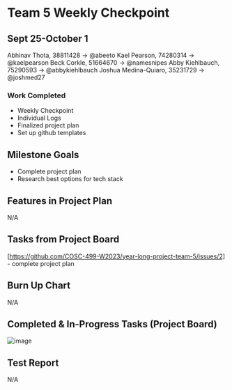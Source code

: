 # Team 5 Weekly Checkpoint
## Sept 25-October 1
Abhinav Thota, 38811428 -> @abeeto
Kael Pearson, 74280314 -> @kaelpearson
Beck Corkle, 51664670 -> @namesnipes
Abby Kiehlbauch, 75290593 -> @abbykiehlbauch
Joshua Medina-Quiaro, 35231729 -> @joshmed27

### Work Completed
- Weekly Checkpoint
- Individual Logs
- Finalized project plan
- Set up github templates

## Milestone Goals
- Complete project plan
- Research best options for tech stack

## Features in Project Plan
N/A

## Tasks from Project Board
[https://github.com/COSC-499-W2023/year-long-project-team-5/issues/2] - complete project plan

## Burn Up Chart
N/A

## Completed & In-Progress Tasks (Project Board)
![image](https://github.com/COSC-499-W2023/year-long-project-team-5/assets/79242419/252e6ae8-b265-4a09-aaaf-66a857b8b9b0)

  
## Test Report
N/A
